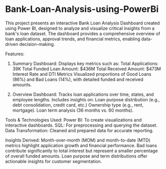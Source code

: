 # Bank-Loan-Analysis-using-PowerBi
This project presents an interactive Bank Loan Analysis Dashboard created using Power BI, designed to analyze and visualize critical insights from a bank's loan dataset. The dashboard provides a comprehensive overview of loan applications, approval trends, and financial metrics, enabling data-driven decision-making.

Features:
1. Summary Dashboard:
Displays key metrics such as:
Total Applications: 39K
Total Funded Loan Amount: $436M
Total Received Amount: $473M
Interest Rate and DTI Metrics
Visualized proportions of Good Loans (86%) and Bad Loans (14%), with detailed funded and received amounts.

2. Overview Dashboard:
Tracks loan applications over time, states, and employee lengths.
Includes insights on:
Loan purpose distribution (e.g., debt consolidation, credit card, etc.)
Ownership type (e.g., rent, mortgage).
Loan term analysis (36 months vs. 60 months).

Tools & Technologies Used:
Power BI: To create visualizations and interactive dashboards.
SQL: For preprocessing and querying the dataset.
Data Transformation: Cleaned and prepared data for accurate reporting.

Insights Derived:
Month-over-month (MOM) and month-to-date (MTD) metrics highlight application growth and financial performance.
Bad loans contribute significantly to total interest but represent a smaller percentage of overall funded amounts.
Loan purpose and term distributions offer actionable insights for customer segmentation.
